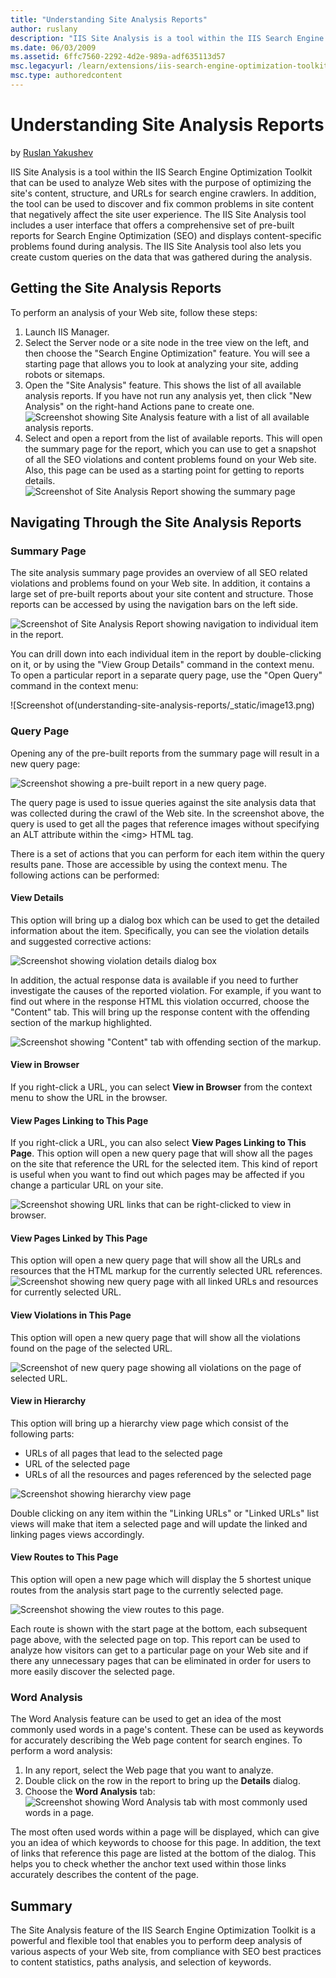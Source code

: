 ```yaml
---
title: "Understanding Site Analysis Reports"
author: ruslany
description: "IIS Site Analysis is a tool within the IIS Search Engine Optimization Toolkit that can be used to analyze Web sites with the purpose of optimizing the site's..."
ms.date: 06/03/2009
ms.assetid: 6ffc7560-2292-4d2e-989a-adf635113d57
msc.legacyurl: /learn/extensions/iis-search-engine-optimization-toolkit/understanding-site-analysis-reports
msc.type: authoredcontent
---
```

# Understanding Site Analysis Reports

by [Ruslan Yakushev](https://github.com/ruslany)

IIS Site Analysis is a tool within the IIS Search Engine Optimization Toolkit that can be used to analyze Web sites with the purpose of optimizing the site's content, structure, and URLs for search engine crawlers. In addition, the tool can be used to discover and fix common problems in site content that negatively affect the site user experience. The IIS Site Analysis tool includes a user interface that offers a comprehensive set of pre-built reports for Search Engine Optimization (SEO) and displays content-specific problems found during analysis. The IIS Site Analysis tool also lets you create custom queries on the data that was gathered during the analysis.

## Getting the Site Analysis Reports

To perform an analysis of your Web site, follow these steps:

1. Launch IIS Manager.
2. Select the Server node or a site node in the tree view on the left, and then choose the "Search Engine Optimization" feature. You will see a starting page that allows you to look at analyzing your site, adding robots or sitemaps.
3. Open the "Site Analysis" feature. This shows the list of all available analysis reports. If you have not run any analysis yet, then click "New Analysis" on the right-hand Actions pane to create one.  
    ![Screenshot showing Site Analysis feature with a list of all available analysis reports.](understanding-site-analysis-reports/_static/image1.png)
4. Select and open a report from the list of available reports. This will open the summary page for the report, which you can use to get a snapshot of all the SEO violations and content problems found on your Web site. Also, this page can be used as a starting point for getting to reports details.  
    ![Screenshot of Site Analysis Report showing the summary page](understanding-site-analysis-reports/_static/image5.png)

## Navigating Through the Site Analysis Reports

### Summary Page

The site analysis summary page provides an overview of all SEO related violations and problems found on your Web site. In addition, it contains a large set of pre-built reports about your site content and structure. Those reports can be accessed by using the navigation bars on the left side.

![Screenshot of Site Analysis Report showing navigation to individual item in the report.](understanding-site-analysis-reports/_static/image9.png)

You can drill down into each individual item in the report by double-clicking on it, or by using the "View Group Details" command in the context menu. To open a particular report in a separate query page, use the "Open Query" command in the context menu:

![Screenshot of(understanding-site-analysis-reports/_static/image13.png)

### Query Page

Opening any of the pre-built reports from the summary page will result in a new query page:

![Screenshot showing a pre-built report in a new query page.](understanding-site-analysis-reports/_static/image17.png)

The query page is used to issue queries against the site analysis data that was collected during the crawl of the Web site. In the screenshot above, the query is used to get all the pages that reference images without specifying an ALT attribute within the &lt;img&gt; HTML tag.

There is a set of actions that you can perform for each item within the query results pane. Those are accessible by using the context menu. The following actions can be performed:

#### View Details

This option will bring up a dialog box which can be used to get the detailed information about the item. Specifically, you can see the violation details and suggested corrective actions:

![Screenshot showing violation details dialog box](understanding-site-analysis-reports/_static/image21.png)

In addition, the actual response data is available if you need to further investigate the causes of the reported violation. For example, if you want to find out where in the response HTML this violation occurred, choose the "Content" tab. This will bring up the response content with the offending section of the markup highlighted.

![Screenshot showing "Content" tab with offending section of the markup.](understanding-site-analysis-reports/_static/image25.png)

#### View in Browser

If you right-click a URL, you can select **View in Browser** from the context menu to show the URL in the browser.

#### View Pages Linking to This Page

If you right-click a URL, you can also select **View Pages Linking to This Page**. This option will open a new query page that will show all the pages on the site that reference the URL for the selected item. This kind of report is useful when you want to find out which pages may be affected if you change a particular URL on your site.

![Screenshot showing URL links that can be right-clicked to view in browser.](understanding-site-analysis-reports/_static/image29.png)

#### View Pages Linked by This Page

This option will open a new query page that will show all the URLs and resources that the HTML markup for the currently selected URL references.
![Screenshot showing new query page with all linked URLs and resources for currently selected URL.](understanding-site-analysis-reports/_static/image33.png)

#### View Violations in This Page

This option will open a new query page that will show all the violations found on the page of the selected URL.

![Screenshot of new query page showing all violations on the page of selected URL.](understanding-site-analysis-reports/_static/image37.png)

#### View in Hierarchy

This option will bring up a hierarchy view page which consist of the following parts:

- URLs of all pages that lead to the selected page
- URL of the selected page
- URLs of all the resources and pages referenced by the selected page

![Screenshot showing hierarchy view page](understanding-site-analysis-reports/_static/image41.png)

Double clicking on any item within the "Linking URLs" or "Linked URLs" list views will make that item a selected page and will update the linked and linking pages views accordingly.

#### View Routes to This Page

This option will open a new page which will display the 5 shortest unique routes from the analysis start page to the currently selected page.

![Screenshot showing the view routes to this page.](understanding-site-analysis-reports/_static/image45.png)

Each route is shown with the start page at the bottom, each subsequent page above, with the selected page on top. This report can be used to analyze how visitors can get to a particular page on your Web site and if there any unnecessary pages that can be eliminated in order for users to more easily discover the selected page.

### Word Analysis

The Word Analysis feature can be used to get an idea of the most commonly used words in a page's content. These can be used as keywords for accurately describing the Web page content for search engines. To perform a word analysis:

1. In any report, select the Web page that you want to analyze.
2. Double click on the row in the report to bring up the **Details** dialog.
3. Choose the **Word Analysis** tab:  
    ![Screenshot showing Word Analysis tab with most commonly used words in a page.](understanding-site-analysis-reports/_static/image49.png)

The most often used words within a page will be displayed, which can give you an idea of which keywords to choose for this page. In addition, the text of links that reference this page are listed at the bottom of the dialog. This helps you to check whether the anchor text used within those links accurately describes the content of the page.

## Summary

The Site Analysis feature of the IIS Search Engine Optimization Toolkit is a powerful and flexible tool that enables you to perform deep analysis of various aspects of your Web site, from compliance with SEO best practices to content statistics, paths analysis, and selection of keywords.